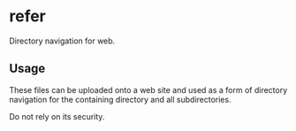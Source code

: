 # refer

Directory navigation for web.

## Usage

These files can be uploaded onto a web site and used as a form of directory navigation for the containing directory and all subdirectories.

Do not rely on its security.

